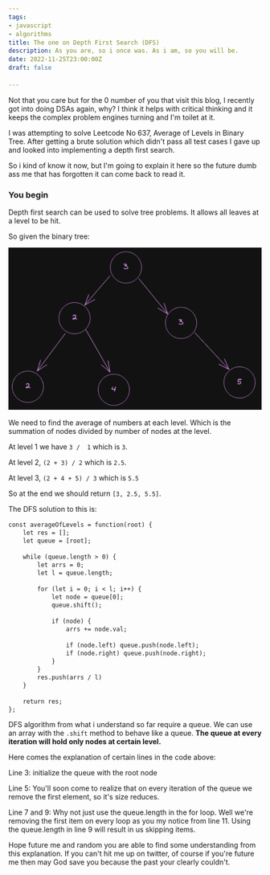 ```yaml
---
tags:
- javascript
- algorithms
title: The one on Depth First Search (DFS)
description: As you are, so i once was. As i am, so you will be.
date: 2022-11-25T23:00:00Z
draft: false

---
```

Not that you care but for the 0 number of you that visit this blog, I recently got into doing DSAs again, why? I think it helps with critical thinking and it keeps the complex problem engines turning and I'm toilet at it.

I was attempting to solve Leetcode No 637, Average of Levels in Binary Tree. After getting a brute solution which didn't pass all test cases I gave up and looked into implementing a depth first search.

So i kind of know it now, but I'm going to explain it here so the future dumb ass me that has forgotten it can come back to read it.

### You begin

Depth first search can be used to solve tree problems. It allows all leaves at a level to be hit.

So given the binary tree:

![](/uploads/screenshot-from-2022-11-26-23-36-18.png)

We need to find the average of numbers at each level. Which is the summation of nodes divided by number of nodes at the level.

At level 1 we have `3 /  1` which is `3`.

At level 2, `(2 + 3) / 2` which is `2.5`.

At level 3, `(2 + 4 + 5) / 3` which is `5.5`

So at the end we should return `[3, 2.5, 5.5]`.

The DFS solution to this is:

    const averageOfLevels = function(root) {
        let res = [];
        let queue = [root];
    
        while (queue.length > 0) {
            let arrs = 0;
            let l = queue.length;
    
            for (let i = 0; i < l; i++) {
                let node = queue[0];
                queue.shift();
    
                if (node) {
                    arrs += node.val;
        
                    if (node.left) queue.push(node.left);
                    if (node.right) queue.push(node.right);
                }
            }
            res.push(arrs / l)
        }
    
        return res;
    };

DFS algorithm from what i understand so far require a queue. We can use an array with the `.shift` method to behave like a queue. **The queue at every iteration will hold only nodes at certain level.**

Here comes the explanation of certain lines in the code above:

Line 3: initialize the queue with the root node

Line 5: You'll soon come to realize that on every iteration of the queue we remove the first element, so it's size reduces.

Line 7 and 9: Why not just use the queue.length in the for loop. Well we're removing the first item on every loop as you my notice from line 11. Using the queue.length in line 9 will result in us skipping items.

Hope future me and random you are able to find some understanding from this explanation. If you can't hit me up on twitter, of course if you're future me then may God save you because the past your clearly couldn't.